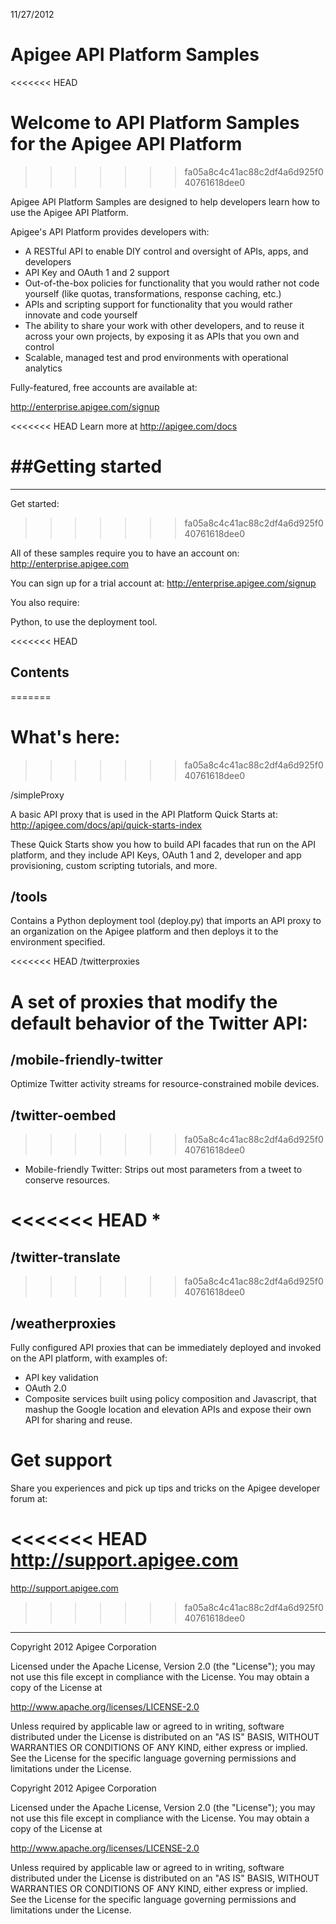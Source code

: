 11/27/2012

# Apigee API Platform Samples
<<<<<<< HEAD

Welcome to API Platform Samples for the Apigee API Platform
=======
>>>>>>> fa05a8c4c41ac88c2df4a6d925f040761618dee0

Apigee API Platform Samples are designed to help developers 
learn how to use the Apigee API Platform.

Apigee's API Platform provides developers with:

* A RESTful API to enable DIY control and oversight of APIs, 
  apps, and developers 
* API Key and OAuth 1 and 2 support
* Out-of-the-box policies for functionality that you would rather
  not code yourself (like quotas, transformations, response
  caching, etc.)
* APIs and scripting support for functionality that you would 
  rather innovate and code yourself
* The ability to share your work with other developers, and to 
  reuse it across your own projects, by exposing it as
  APIs that you own and control
* Scalable, managed test and prod environments with operational 
  analytics

Fully-featured, free accounts are available at:

<http://enterprise.apigee.com/signup>

<<<<<<< HEAD
Learn more at <http://apigee.com/docs>


##Getting started
=======
---------------------------
Get started:
>>>>>>> fa05a8c4c41ac88c2df4a6d925f040761618dee0

All of these samples require you to have an account on:
<http://enterprise.apigee.com>

You can sign up for a trial account at:
<http://enterprise.apigee.com/signup>

You also require:

Python, to use the deployment tool.

<<<<<<< HEAD
## Contents
=======
# What's here:
>>>>>>> fa05a8c4c41ac88c2df4a6d925f040761618dee0

/simpleProxy

A basic API proxy that is used in the API Platform Quick Starts at:
http://apigee.com/docs/api/quick-starts-index

These Quick Starts show you how to build API facades that run on the 
API platform, and they include API Keys, OAuth 1 and 2, developer
and app provisioning, custom scripting tutorials, and more.

## /tools

Contains a Python deployment tool (deploy.py) that imports an API proxy to an
organization on the Apigee platform and then deploys it to the environment
specified.

<<<<<<< HEAD
/twitterproxies

A set of proxies that modify the default behavior of the Twitter API:
=======
## /mobile-friendly-twitter

Optimize Twitter activity streams for resource-constrained mobile devices.

## /twitter-oembed
>>>>>>> fa05a8c4c41ac88c2df4a6d925f040761618dee0

* Mobile-friendly Twitter: Strips out most parameters from a tweet to
conserve resources.

<<<<<<< HEAD
* 
=======
## /twitter-translate
>>>>>>> fa05a8c4c41ac88c2df4a6d925f040761618dee0


## /weatherproxies

Fully configured API proxies that can be immediately deployed and
invoked on the API platform, with examples of:

* API key validation
* OAuth 2.0
* Composite services built using policy composition and Javascript, that 
  mashup the Google location and elevation APIs and expose their own 
  API for sharing and reuse.

# Get support

Share you experiences and pick up tips and tricks
on the Apigee developer forum at:

<<<<<<< HEAD
<http://support.apigee.com>
=======
http://support.apigee.com
>>>>>>> fa05a8c4c41ac88c2df4a6d925f040761618dee0

-------------------------

Copyright 2012 Apigee Corporation

Licensed under the Apache License, Version 2.0 (the "License"); you may 
not use this file except in compliance with the License. You may obtain 
a copy of the License at

http://www.apache.org/licenses/LICENSE-2.0

Unless required by applicable law or agreed to in writing, software
distributed under the License is distributed on an "AS IS" BASIS,
WITHOUT WARRANTIES OR CONDITIONS OF ANY KIND, either express or implied.
See the License for the specific language governing permissions and
limitations under the License.

Copyright 2012 Apigee Corporation

Licensed under the Apache License, Version 2.0 (the "License"); you may 
not use this file except in compliance with the License. You may obtain 
a copy of the License at

http://www.apache.org/licenses/LICENSE-2.0

Unless required by applicable law or agreed to in writing, software
distributed under the License is distributed on an "AS IS" BASIS,
WITHOUT WARRANTIES OR CONDITIONS OF ANY KIND, either express or implied.
See the License for the specific language governing permissions and
limitations under the License.


